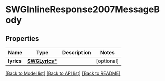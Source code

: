 # SWGInlineResponse2007MessageBody

## Properties
Name | Type | Description | Notes
------------ | ------------- | ------------- | -------------
**lyrics** | [**SWGLyrics***](SWGLyrics.md) |  | [optional] 

[[Back to Model list]](../README.md#documentation-for-models) [[Back to API list]](../README.md#documentation-for-api-endpoints) [[Back to README]](../README.md)


